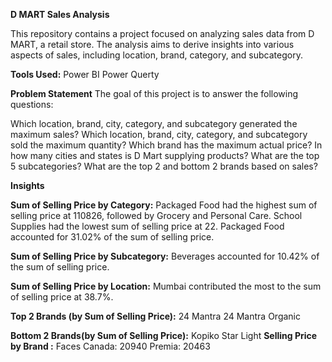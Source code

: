 **D MART Sales Analysis**


This repository contains a project focused on analyzing sales data from D MART, a retail store. The analysis aims to derive insights into various aspects of sales, including location, brand, category, and subcategory.

**Tools Used:**
Power BI
Power Querty

**Problem Statement**
The goal of this project is to answer the following questions:

Which location, brand, city, category, and subcategory generated the maximum sales?
Which location, brand, city, category, and subcategory sold the maximum quantity?
Which brand has the maximum actual price?
In how many cities and states is D Mart supplying products?
What are the top 5 subcategories?
What are the top 2 and bottom 2 brands based on sales?

**Insights**

**Sum of Selling Price by Category:**
Packaged Food had the highest sum of selling price at 110826, followed by Grocery and Personal Care. School Supplies had the lowest sum of selling price at 22. Packaged Food accounted for 31.02% of the sum of selling price.

**Sum of Selling Price by Subcategory:**
Beverages accounted for 10.42% of the sum of selling price.

**Sum of Selling Price by Location:**
Mumbai contributed the most to the sum of selling price at 38.7%.

**Top 2 Brands (by Sum of Selling Price):**
24 Mantra
24 Mantra Organic

**Bottom 2 Brands(by Sum of Selling Price):**
Kopiko
Star Light
**Selling Price by Brand :**
Faces Canada: 20940
Premia: 20463
